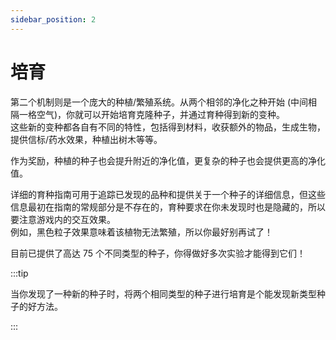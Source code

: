 ```yaml
---
sidebar_position: 2
---
```


# 培育

第二个机制则是一个庞大的种植/繁殖系统。从两个相邻的净化之种开始 (中间相隔一格空气)，你就可以开始培育克隆种子，并通过育种得到新的变种。  
这些新的变种都各自有不同的特性，包括得到材料，收获额外的物品，生成生物，提供信标/药水效果，种植出树木等等。

作为奖励，种植的种子也会提升附近的净化值，更复杂的种子也会提供更高的净化值。

详细的育种指南可用于追踪已发现的品种和提供关于一个种子的详细信息，但这些信息最初在指南的常规部分是不存在的，育种要求在你未发现时也是隐藏的，所以要注意游戏内的交互效果。  
例如，黑色粒子效果意味着该植物无法繁殖，所以你最好别再试了！

目前已提供了高达 75 个不同类型的种子，你得做好多次实验才能得到它们！

:::tip

当你发现了一种新的种子时，将两个相同类型的种子进行培育是个能发现新类型种子的好方法。

:::
